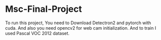 # Msc-Final-Project
To run this project, You need to Download Detectron2 and pytorch with cuda. And also you need opencv2 for web cam initialization.
And to train I used Pascal VOC 2012 dataset.
